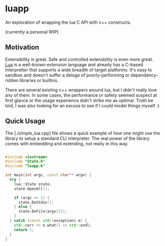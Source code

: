 # luapp
An exploration of wrapping the lua C API with c++ constructs.

(currently a personal WIP)

## Motivation

Extensibility is great. Safe and controlled extensbility is even more great. [Lua](https://www.lua.org/) is a well-known extension language and already has a C-based interpretter that supports a wide breadth of target platforms. It's easy to sandbox and doesn't suffer a deluge of poorly-performing or dependency-ridden libraries or builtins.

There are several existing c++ wrappers around lua, but I didn't really love any of them. In some cases, the performance or safety seemed suspect at first glance or the usage experience didn't strike me as optimal. Truth be told, I was also looking for an excuse to see if I could model things myself :)

## Quick Usage

The [./simple_lua.cpp] file shows a quick example of how one might use the library to setup a standard CLI interpreter. The real power of the library comes with embedding and extending, not really in this way.

```cpp

#include <iostream>
#include "State.h"
#include "luapp.h"

int main(int argc, const char** argv) {
  try {
    lua::State state;
    state.OpenAll();

    if (argc <= 1) {
      state.DoStdin();
    } else {
      state.DoFile(argv[1]);
    }
  } catch (const std::exception& e) {
    std::cerr << e.what() << std::endl;
    return 1;
  }
}
```
